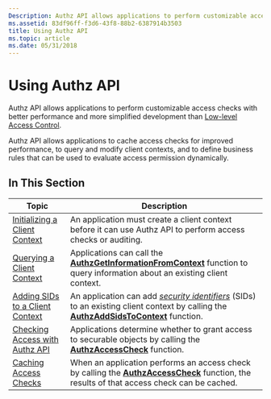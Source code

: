 ```yaml
---
Description: Authz API allows applications to perform customizable access checks with better performance and more simplified development than Low-level Access Control.
ms.assetid: 83df96ff-f3d6-43f8-88b2-6387914b3503
title: Using Authz API
ms.topic: article
ms.date: 05/31/2018
---
```


# Using Authz API

Authz API allows applications to perform customizable access checks with better performance and more simplified development than [Low-level Access Control](low-level-access-control.md).

Authz API allows applications to cache access checks for improved performance, to query and modify client contexts, and to define business rules that can be used to evaluate access permission dynamically.

## In This Section



| Topic                                                                             | Description                                                                                                                                                                                                                                                         |
|-----------------------------------------------------------------------------------|---------------------------------------------------------------------------------------------------------------------------------------------------------------------------------------------------------------------------------------------------------------------|
| [Initializing a Client Context](initializing-a-client-context.md)<br/>     | An application must create a client context before it can use Authz API to perform access checks or auditing.<br/>                                                                                                                                            |
| [Querying a Client Context](querying-a-client-context.md)<br/>             | Applications can call the [**AuthzGetInformationFromContext**](/windows/desktop/api/Authz/nf-authz-authzgetinformationfromcontext) function to query information about an existing client context.<br/>                                                                                       |
| [Adding SIDs to a Client Context](adding-sids-to-a-client-context.md)<br/> | An application can add [*security identifiers*](https://docs.microsoft.com/windows/desktop/SecGloss/s-gly) (SIDs) to an existing client context by calling the [**AuthzAddSidsToContext**](/windows/desktop/api/Authz/nf-authz-authzaddsidstocontext) function.<br/> |
| [Checking Access with Authz API](checking-access-with-authz-api.md)<br/>   | Applications determine whether to grant access to securable objects by calling the [**AuthzAccessCheck**](/windows/desktop/api/Authz/nf-authz-authzaccesscheck) function.<br/>                                                                                                                |
| [Caching Access Checks](caching-access-checks.md)<br/>                     | When an application performs an access check by calling the [**AuthzAccessCheck**](/windows/desktop/api/Authz/nf-authz-authzaccesscheck) function, the results of that access check can be cached.<br/>                                                                                       |



 

 

 




